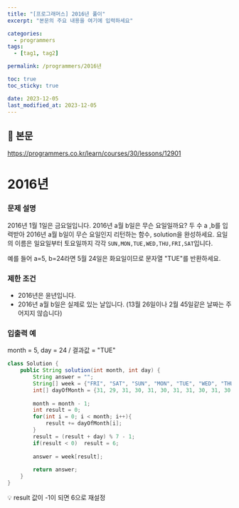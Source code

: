 ```yaml
---
title: "[프로그래머스] 2016년 풀이"
excerpt: "본문의 주요 내용을 여기에 입력하세요"

categories:
  - programmers
tags:
  - [tag1, tag2]

permalink: /programmers/2016년

toc: true
toc_sticky: true

date: 2023-12-05
last_modified_at: 2023-12-05
---
```


## 🦥 본문

https://programmers.co.kr/learn/courses/30/lessons/12901

# 2016년

### **문제 설명**

2016년 1월 1일은 금요일입니다. 2016년 a월 b일은 무슨 요일일까요? 두 수 a ,b를 입력받아 2016년 a월 b일이 무슨 요일인지 리턴하는 함수, solution을 완성하세요. 요일의 이름은 일요일부터 토요일까지 각각 `SUN,MON,TUE,WED,THU,FRI,SAT`입니다. 

예를 들어 a=5, b=24라면 5월 24일은 화요일이므로 문자열 "TUE"를 반환하세요.

### 제한 조건

- 2016년은 윤년입니다.
- 2016년 a월 b일은 실제로 있는 날입니다. (13월 26일이나 2월 45일같은 날짜는 주어지지 않습니다)

### **입출력 예**

month = 5, day = 24   / 결과값 = "TUE"

```java
class Solution {
    public String solution(int month, int day) {
        String answer = "";
        String[] week = {"FRI", "SAT", "SUN", "MON", "TUE", "WED", "THU"};
        int[] dayOfMonth = {31, 29, 31, 30, 31, 30, 31, 31, 30, 31, 30, 31};
        
        month = month - 1;
        int result = 0;
        for(int i = 0; i < month; i++){
            result += dayOfMonth[i];
        }
        result = (result + day) % 7 - 1;
        if(result < 0)  result = 6;
        
        answer = week[result];
        
        return answer;
    }
}
```

<aside>
💡 result 값이 -1이 되면 6으로 재설정

</aside>

